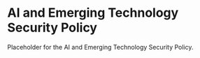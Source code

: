 # AI and Emerging Technology Security Policy

Placeholder for the AI and Emerging Technology Security Policy.
